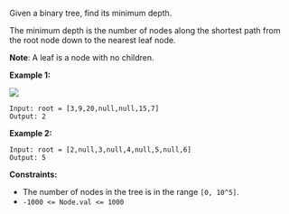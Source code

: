 Given a binary tree, find its minimum depth.

The minimum depth is the number of nodes along the shortest path from the root node down to the nearest leaf node.

**Note**: A leaf is a node with no children.

**Example 1:**

![](https://assets.leetcode.com/uploads/2020/10/12/ex_depth.jpg)

```
Input: root = [3,9,20,null,null,15,7]
Output: 2
```
**Example 2:**
```
Input: root = [2,null,3,null,4,null,5,null,6]
Output: 5
```
**Constraints:**
- The number of nodes in the tree is in the range `[0, 10^5]`.
- `-1000 <= Node.val <= 1000`